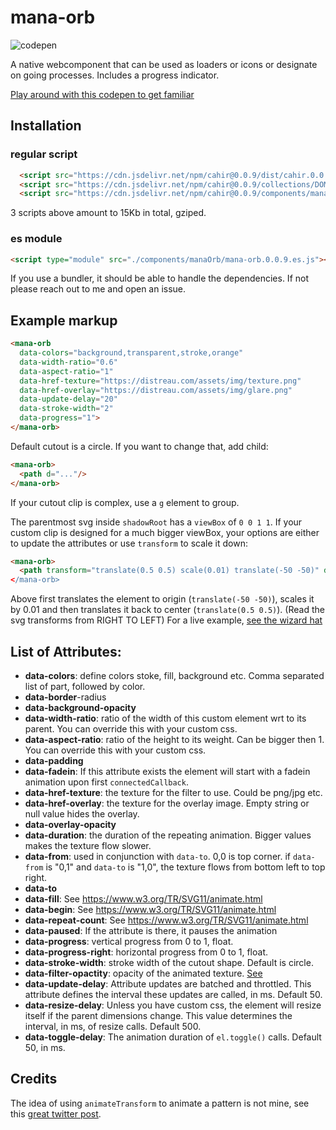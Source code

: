 # mana-orb
![codepen](https://shots.codepen.io/username/pen/YPKaMdL-320.jpg?version=1737116949)

A native webcomponent that can be used as loaders or icons or designate on going processes. Includes a progress indicator.

[Play around with this codepen to get familiar](https://codepen.io/IbrahimTanyalcin/pen/YPKaMdL)

## Installation

### regular script

```html
  <script src="https://cdn.jsdelivr.net/npm/cahir@0.0.9/dist/cahir.0.0.9.evergreen.umd.min.js"></script>
  <script src="https://cdn.jsdelivr.net/npm/cahir@0.0.9/collections/DOM/ch.0.0.9.js"></script>
  <script src="https://cdn.jsdelivr.net/npm/cahir@0.0.9/components/manaOrb/mana-orb.0.0.9.js"></script>
```

3 scripts above amount to 15Kb in total, gziped.

### es module
```html
<script type="module" src="./components/manaOrb/mana-orb.0.0.9.es.js"></script>
```

If you use a bundler, it should be able to handle the dependencies. If not please reach out to me and open an issue.

## Example markup
```html
<mana-orb 
  data-colors="background,transparent,stroke,orange"
  data-width-ratio="0.6" 
  data-aspect-ratio="1" 
  data-href-texture="https://distreau.com/assets/img/texture.png"
  data-href-overlay="https://distreau.com/assets/img/glare.png"
  data-update-delay="20" 
  data-stroke-width="2" 
  data-progress="1">
</mana-orb>
```

Default cutout is a circle. If you want to change that, add child:

```html
<mana-orb>
  <path d="..."/>
</mana-orb>
```

If your cutout clip is complex, use a `g` element to group.

The parentmost svg inside `shadowRoot` has a `viewBox` of `0 0 1 1`. If your custom clip is designed for a much bigger viewBox, your options are either to update the attributes or use `transform` to scale it down:

```html
<mana-orb>
  <path transform="translate(0.5 0.5) scale(0.01) translate(-50 -50)" d="m 93.102467,88.879897 c 5.327891,-5.333401...../>
</mana-orb>
```

Above first translates the element to origin (`translate(-50 -50)`), scales it by 0.01 and then translates it back to center (`translate(0.5 0.5)`). (Read the svg transforms from RIGHT TO LEFT) For a live example, [see the wizard hat](https://codepen.io/IbrahimTanyalcin/pen/YPKaMdL)

## List of Attributes:

- **data-colors**: define colors stoke, fill, background etc. Comma separated list of part, followed by color.
- **data-border**-radius
- **data-background-opacity**
- **data-width-ratio**: ratio of the width of this custom element wrt to its parent. You can override this with your custom css.
- **data-aspect-ratio**: ratio of the height to its weight. Can be bigger then 1. You can override this with your custom css.
- **data-padding**
- **data-fadein**: If this attribute exists the element will start with a fadein animation upon first `connectedCallback`.
- **data-href-texture**: the texture for the filter to use. Could be png/jpg etc.
- **data-href-overlay**: the texture for the overlay image. Empty string or null value hides the overlay.
- **data-overlay-opacity**
- **data-duration**: the duration of the repeating animation. Bigger values makes the texture flow slower.
- **data-from**: used in conjunction with `data-to`. 0,0 is top corner. if `data-from` is "0,1" and `data-to` is "1,0", the texture flows from bottom left to top right.
- **data-to**
- **data-fill**: See https://www.w3.org/TR/SVG11/animate.html
- **data-begin**: See https://www.w3.org/TR/SVG11/animate.html
- **data-repeat-count**: See https://www.w3.org/TR/SVG11/animate.html
- **data-paused**: If the attribute is there, it pauses the animation
- **data-progress**: vertical progress from 0 to 1, float.
- **data-progress-right**: horizontal progress from 0 to 1, float.
- **data-stroke-width**: stroke width of the cutout shape. Default is circle.
- **data-filter-opactity**: opacity of the animated texture. [See](https://codepen.io/IbrahimTanyalcin/pen/YPKaMdL)
- **data-update-delay**: Attribute updates are batched and throttled. This attribute defines the interval these updates are called, in ms. Default 50.
- **data-resize-delay**: Unless you have custom css, the element will resize itself if the parent dimensions change. This value determines the interval, in ms, of resize calls. Default 500.
- **data-toggle-delay**: The animation duration of `el.toggle()` calls. Default 50, in ms.

## Credits
The idea of using `animateTransform` to animate a pattern is not mine, see this [great twitter post](https://x.com/bbssppllvv/status/1844450794298634307).